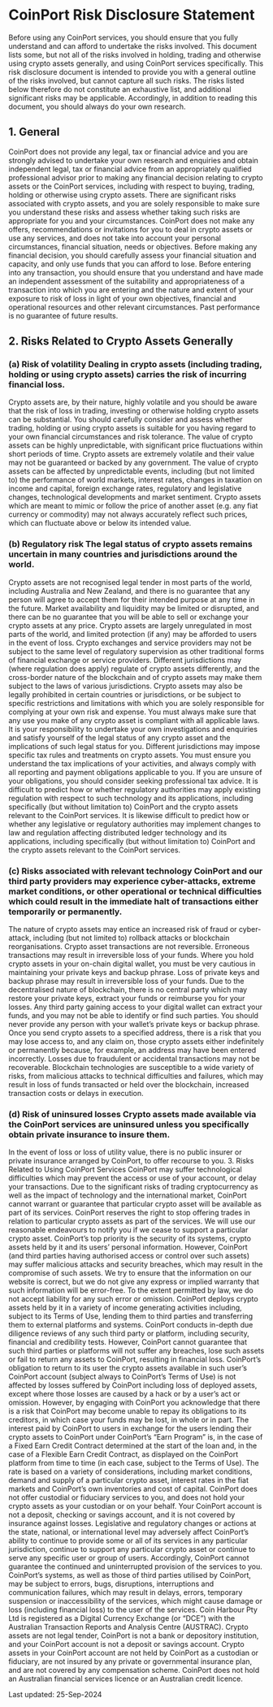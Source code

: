 # CoinPort Risk Disclosure Statement

Before using any CoinPort services, you should ensure that you fully understand and can afford to undertake the risks involved. This document lists some, but not all of the risks involved in holding, trading and otherwise using crypto assets generally, and using CoinPort services specifically. This risk disclosure document is intended to provide you with a general outline of the risks involved, but cannot capture all such risks. The risks listed below therefore do not constitute an exhaustive list, and additional significant risks may be applicable. Accordingly, in addition to reading this document, you should always do your own research.

## 1\. General

CoinPort does not provide any legal, tax or financial advice and you are strongly advised to undertake your own research and enquiries and obtain independent legal, tax or financial advice from an appropriately qualified professional advisor prior to making any financial decision relating to crypto assets or the CoinPort services, including with respect to buying, trading, holding or otherwise using crypto assets. There are significant risks associated with crypto assets, and you are solely responsible to make sure you understand these risks and assess whether taking such risks are appropriate for you and your circumstances. CoinPort does not make any offers, recommendations or invitations for you to deal in crypto assets or use any services, and does not take into account your personal circumstances, financial situation, needs or objectives. Before making any financial decision, you should carefully assess your financial situation and capacity, and only use funds that you can afford to lose. Before entering into any transaction, you should ensure that you understand and have made an independent assessment of the suitability and appropriateness of a transaction into which you are entering and the nature and extent of your exposure to risk of loss in light of your own objectives, financial and operational resources and other relevant circumstances. Past performance is no guarantee of future results.

## 2\. Risks Related to Crypto Assets Generally

### (a) Risk of volatility Dealing in crypto assets (including trading, holding or using crypto assets) carries the risk of incurring financial loss.

Crypto assets are, by their nature, highly volatile and you should be aware that the risk of loss in trading, investing or otherwise holding crypto assets can be substantial. You should carefully consider and assess whether trading, holding or using crypto assets is suitable for you having regard to your own financial circumstances and risk tolerance. The value of crypto assets can be highly unpredictable, with significant price fluctuations within short periods of time. Crypto assets are extremely volatile and their value may not be guaranteed or backed by any government. The value of crypto assets can be affected by unpredictable events, including (but not limited to) the performance of world markets, interest rates, changes in taxation on income and capital, foreign exchange rates, regulatory and legislative changes, technological developments and market sentiment. Crypto assets which are meant to mimic or follow the price of another asset (e.g. any fiat currency or commodity) may not always accurately reflect such prices, which can fluctuate above or below its intended value.

### (b) Regulatory risk The legal status of crypto assets remains uncertain in many countries and jurisdictions around the world.

Crypto assets are not recognised legal tender in most parts of the world, including Australia and New Zealand, and there is no guarantee that any person will agree to accept them for their intended purpose at any time in the future. Market availability and liquidity may be limited or disrupted, and there can be no guarantee that you will be able to sell or exchange your crypto assets at any price. Crypto assets are largely unregulated in most parts of the world, and limited protection (if any) may be afforded to users in the event of loss. Crypto exchanges and service providers may not be subject to the same level of regulatory supervision as other traditional forms of financial exchange or service providers. Different jurisdictions may (where regulation does apply) regulate of crypto assets differently, and the cross-border nature of the blockchain and of crypto assets may make them subject to the laws of various jurisdictions. Crypto assets may also be legally prohibited in certain countries or jurisdictions, or be subject to specific restrictions and limitations with which you are solely responsible for complying at your own risk and expense. You must always make sure that any use you make of any crypto asset is compliant with all applicable laws. It is your responsibility to undertake your own investigations and enquiries and satisfy yourself of the legal status of any crypto asset and the implications of such legal status for you. Different jurisdictions may impose specific tax rules and treatments on crypto assets. You must ensure you understand the tax implications of your activities, and always comply with all reporting and payment obligations applicable to you. If you are unsure of your obligations, you should consider seeking professional tax advice. It is difficult to predict how or whether regulatory authorities may apply existing regulation with respect to such technology and its applications, including specifically (but without limitation to) CoinPort and the crypto assets relevant to the CoinPort services. It is likewise difficult to predict how or whether any legislative or regulatory authorities may implement changes to law and regulation affecting distributed ledger technology and its applications, including specifically (but without limitation to) CoinPort and the crypto assets relevant to the CoinPort services.

### (c) Risks associated with relevant technology CoinPort and our third party providers may experience cyber-attacks, extreme market conditions, or other operational or technical difficulties which could result in the immediate halt of transactions either temporarily or permanently.

The nature of crypto assets may entice an increased risk of fraud or cyber-attack, including (but not limited to) rollback attacks or blockchain reorganisations. Crypto asset transactions are not reversible. Erroneous transactions may result in irreversible loss of your funds. Where you hold crypto assets in your on-chain digital wallet, you must be very cautious in maintaining your private keys and backup phrase. Loss of private keys and backup phrase may result in irreversible loss of your funds. Due to the decentralised nature of blockchain, there is no central party which may restore your private keys, extract your funds or reimburse you for your losses. Any third party gaining access to your digital wallet can extract your funds, and you may not be able to identify or find such parties. You should never provide any person with your wallet’s private keys or backup phrase. Once you send crypto assets to a specified address, there is a risk that you may lose access to, and any claim on, those crypto assets either indefinitely or permanently because, for example, an address may have been entered incorrectly. Losses due to fraudulent or accidental transactions may not be recoverable. Blockchain technologies are susceptible to a wide variety of risks, from malicious attacks to technical difficulties and failures, which may result in loss of funds transacted or held over the blockchain, increased transaction costs or delays in execution.

### (d) Risk of uninsured losses Crypto assets made available via the CoinPort services are uninsured unless you specifically obtain private insurance to insure them.

In the event of loss or loss of utility value, there is no public insurer or private insurance arranged by CoinPort, to offer recourse to you. 3. Risks Related to Using CoinPort Services CoinPort may suffer technological difficulties which may prevent the access or use of your account, or delay your transactions. Due to the significant risks of trading cryptocurrency as well as the impact of technology and the international market, CoinPort cannot warrant or guarantee that particular crypto asset will be available as part of its services. CoinPort reserves the right to stop offering trades in relation to particular crypto assets as part of the services. We will use our reasonable endeavours to notify you if we cease to support a particular crypto asset. CoinPort’s top priority is the security of its systems, crypto assets held by it and its users’ personal information. However, CoinPort (and third parties having authorised access or control over such assets) may suffer malicious attacks and security breaches, which may result in the compromise of such assets. We try to ensure that the information on our website is correct, but we do not give any express or implied warranty that such information will be error-free. To the extent permitted by law, we do not accept liability for any such error or omission. CoinPort deploys crypto assets held by it in a variety of income generating activities including, subject to its Terms of Use, lending them to third parties and transferring them to external platforms and systems. CoinPort conducts in-depth due diligence reviews of any such third party or platform, including security, financial and credibility tests. However, CoinPort cannot guarantee that such third parties or platforms will not suffer any breaches, lose such assets or fail to return any assets to CoinPort, resulting in financial loss. CoinPort’s obligation to return to its user the crypto assets available in such user’s CoinPort account (subject always to CoinPort’s Terms of Use) is not affected by losses suffered by CoinPort including loss of deployed assets, except where those losses are caused by a hack or by a user’s act or omission. However, by engaging with CoinPort you acknowledge that there is a risk that CoinPort may become unable to repay its obligations to its creditors, in which case your funds may be lost, in whole or in part. The interest paid by CoinPort to users in exchange for the users lending their crypto assets to CoinPort under CoinPort’s “Earn Program” is, in the case of a Fixed Earn Credit Contract determined at the start of the loan and, in the case of a Flexible Earn Credit Contract, as displayed on the CoinPort platform from time to time (in each case, subject to the Terms of Use). The rate is based on a variety of considerations, including market conditions, demand and supply of a particular crypto asset, interest rates in the fiat markets and CoinPort’s own inventories and cost of capital. CoinPort does not offer custodial or fiduciary services to you, and does not hold your crypto assets as your custodian or on your behalf. Your CoinPort account is not a deposit, checking or savings account, and it is not covered by insurance against losses. Legislative and regulatory changes or actions at the state, national, or international level may adversely affect CoinPort’s ability to continue to provide some or all of its services in any particular jurisdiction, continue to support any particular crypto asset or continue to serve any specific user or group of users. Accordingly, CoinPort cannot guarantee the continued and uninterrupted provision of the services to you. CoinPort’s systems, as well as those of third parties utilised by CoinPort, may be subject to errors, bugs, disruptions, interruptions and communication failures, which may result in delays, errors, temporary suspension or inaccessibility of the services, which might cause damage or loss (including financial loss) to the user of the services. Coin Harbour Pty Ltd is registered as a Digital Currency Exchange (or “DCE”) with the Australian Transaction Reports and Analysis Centre (AUSTRAC). Crypto assets are not legal tender, CoinPort is not a bank or depository institution, and your CoinPort account is not a deposit or savings account. Crypto assets in your CoinPort account are not held by CoinPort as a custodian or fiduciary, are not insured by any private or governmental insurance plan, and are not covered by any compensation scheme. CoinPort does not hold an Australian financial services licence or an Australian credit licence.

Last updated: 25-Sep-2024
